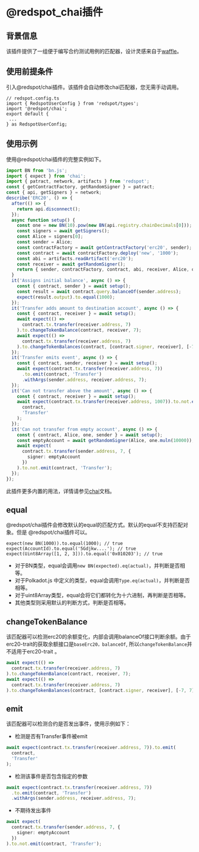 # @redspot_chai插件

## 背景信息

该插件提供了一组便于编写合约测试用例的匹配器，设计灵感来自于[waffle](https://ethereum-waffle.readthedocs.io/en/latest/matchers.html)。

## 使用前提条件

引入@redspot/chai插件。该插件会自动修改chai匹配器，您无需手动调用。

```plain
// redspot.config.ts
import { RedspotUserConfig } from 'redspot/types';
import '@redspot/chai';
export default {
 ...
} as RedspotUserConfig;
```
## 使用示例

使用@redspot/chai插件的完整实例如下。

```typescript
import BN from 'bn.js';
import { expect } from 'chai';
import { patract, network, artifacts } from 'redspot';
const { getContractFactory, getRandomSigner } = patract;
const { api, getSigners } = network;
describe('ERC20', () => {
  after(() => {
    return api.disconnect();
  });
  async function setup() {
    const one = new BN(10).pow(new BN(api.registry.chainDecimals[0]));
    const signers = await getSigners();
    const Alice = signers[0];
    const sender = Alice;
    const contractFactory = await getContractFactory('erc20', sender);
    const contract = await contractFactory.deploy('new', '1000');
    const abi = artifacts.readArtifact('erc20');
    const receiver = await getRandomSigner();
    return { sender, contractFactory, contract, abi, receiver, Alice, one };
  }
  it('Assigns initial balance', async () => {
    const { contract, sender } = await setup();
    const result = await contract.query.balanceOf(sender.address);
    expect(result.output).to.equal(1000);
  });
  it('Transfer adds amount to destination account', async () => {
    const { contract, receiver } = await setup();
    await expect(() =>
      contract.tx.transfer(receiver.address, 7)
    ).to.changeTokenBalance(contract, receiver, 7);
    await expect(() =>
      contract.tx.transfer(receiver.address, 7)
    ).to.changeTokenBalances(contract, [contract.signer, receiver], [-7, 7]);
  });
  it('Transfer emits event', async () => {
    const { contract, sender, receiver } = await setup();
    await expect(contract.tx.transfer(receiver.address, 7))
      .to.emit(contract, 'Transfer')
      .withArgs(sender.address, receiver.address, 7);
  });
  it('Can not transfer above the amount', async () => {
    const { contract, receiver } = await setup();
    await expect(contract.tx.transfer(receiver.address, 1007)).to.not.emit(
      contract,
      'Transfer'
    );
  });
  it('Can not transfer from empty account', async () => {
    const { contract, Alice, one, sender } = await setup();
    const emptyAccount = await getRandomSigner(Alice, one.muln(10000));
    await expect(
      contract.tx.transfer(sender.address, 7, {
        signer: emptyAccount
      })
    ).to.not.emit(contract, 'Transfer');
  });
});
```

此插件更多内置的用法，详情请参见[chai](https://www.chaijs.com/)文档。

## **equal**

@redspot/chai插件会修改默认的equal的匹配方式。默认的equal不支持匹配对象。但是 @redspot/chai插件可以。

```plain
expect(new BN(1000)).to.equal(1000); // true
expect(AccountId).to.equal('5Gdjkw....'); // true
expect(Uint8Array([1, 2, 3])).to.equal('0x010203'); // true
```

* 对于BN类型，equal会调用`new BN(expected).eq(actual)`，并判断是否相等。
* 对于Polkadot.js 中定义的类型，equal会调用`Type.eq(actual)`，并判断是否相等。
* 对于uint8Array类型，equal会将它们都转化为十六进制，再判断是否相等。
* 其他类型则采用默认的判断方式，判断是否相等。
## **changeTokenBalance**

该匹配器可以检测erc20的余额变化，内部会调用balanceOf接口判断余额。由于erc20-trait的获取余额接口是`baseErc20，balanceOf`, 所以`changeTokenBalance`并不适用于erc20-trait 。

```typescript
await expect(() =>
  contract.tx.transfer(receiver.address, 7)
).to.changeTokenBalance(contract, receiver, 7);
await expect(() =>
  contract.tx.transfer(receiver.address, 7)
).to.changeTokenBalances(contract, [contract.signer, receiver], [-7, 7]);
```

## **emit**

该匹配器可以检测合约是否发出事件，使用示例如下：

* 检测是否有Transfer事件被emit
```typescript
await expect(contract.tx.transfer(receiver.address, 7)).to.emit(
  contract,
  'Transfer'
);
```

* 检测该事件是否包含指定的参数
```typescript
await expect(contract.tx.transfer(receiver.address, 7))
  .to.emit(contract, 'Transfer')
  .withArgs(sender.address, receiver.address, 7);
```

* 不期待发出事件
```typescript
await expect(
  contract.tx.transfer(sender.address, 7, {
    signer: emptyAccount
  })
).to.not.emit(contract, 'Transfer');
```

